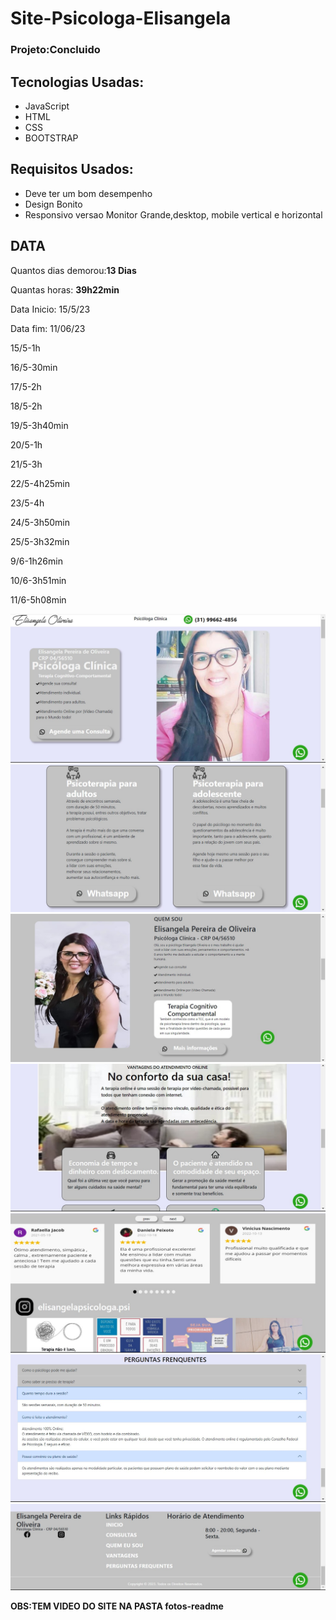 # Site-Psicologa-Elisangela
<h3>Projeto:Concluido</h3>
<h2>Tecnologias Usadas: </h2>
<ul>
  <li>JavaScript</li>
  <li>HTML</li>
  <li>CSS</li>
  <li>BOOTSTRAP</li>
</ul>
<h2>Requisitos Usados:</h2>
<ul>
  <li>Deve ter um bom desempenho</li>
  <li>Design Bonito</li>
  <li>Responsivo versao Monitor Grande,desktop, mobile vertical e horizontal</li>
</ul>
<h2>DATA</h2>
<p>Quantos dias demorou:<strong>13 Dias</strong> </p>
<p>Quantas horas: <strong>39h22min</strong>  </p>
<p>Data Inicio: 15/5/23</p>
<p>Data fim: 11/06/23 </p>
<p>15/5-1h</p>
<p>16/5-30min</p>
<p>17/5-2h</p>
<p>18/5-2h</p>
<p>19/5-3h40min</p>
<p>20/5-1h</p>
<p>21/5-3h</p>
<p>22/5-4h25min</p>
<p>23/5-4h</p>
<p>24/5-3h50min</p>
<p>25/5-3h32min</p>
<p>9/6-1h26min</p>
<p>10/6-3h51min</p>
<p>11/6-5h08min</p>

<img src="fotos-readme\foto1-versao-monitor.jpg">
<img src="fotos-readme\foto2-versao-monitor.jpg">
<img src="fotos-readme\foto3-versao-monitor.jpg">
<img src="fotos-readme\foto4-versao-monitor.jpg">
<img src="fotos-readme\foto5-versao-monitor.jpg">
<img src="fotos-readme\foto6-versao-monitor.jpg">
<img src="fotos-readme\foto7-versao-monitor.jpg">
<p><strong>OBS:TEM VIDEO DO SITE NA PASTA fotos-readme</strong></p>
